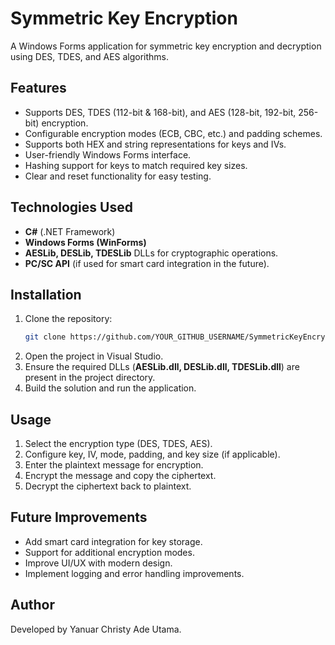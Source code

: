 # Symmetric Key Encryption

A Windows Forms application for symmetric key encryption and decryption using DES, TDES, and AES algorithms.

## Features
- Supports DES, TDES (112-bit & 168-bit), and AES (128-bit, 192-bit, 256-bit) encryption.
- Configurable encryption modes (ECB, CBC, etc.) and padding schemes.
- Supports both HEX and string representations for keys and IVs.
- User-friendly Windows Forms interface.
- Hashing support for keys to match required key sizes.
- Clear and reset functionality for easy testing.

## Technologies Used
- **C#** (.NET Framework)
- **Windows Forms (WinForms)**
- **AESLib, DESLib, TDESLib** DLLs for cryptographic operations.
- **PC/SC API** (if used for smart card integration in the future).

## Installation
1. Clone the repository:
   ```sh
   git clone https://github.com/YOUR_GITHUB_USERNAME/SymmetricKeyEncryption.git
   ```
2. Open the project in Visual Studio.
3. Ensure the required DLLs (**AESLib.dll, DESLib.dll, TDESLib.dll**) are present in the project directory.
4. Build the solution and run the application.

## Usage
1. Select the encryption type (DES, TDES, AES).
2. Configure key, IV, mode, padding, and key size (if applicable).
3. Enter the plaintext message for encryption.
4. Encrypt the message and copy the ciphertext.
5. Decrypt the ciphertext back to plaintext.

## Future Improvements
- Add smart card integration for key storage.
- Support for additional encryption modes.
- Improve UI/UX with modern design.
- Implement logging and error handling improvements.

## Author
Developed by Yanuar Christy Ade Utama.
